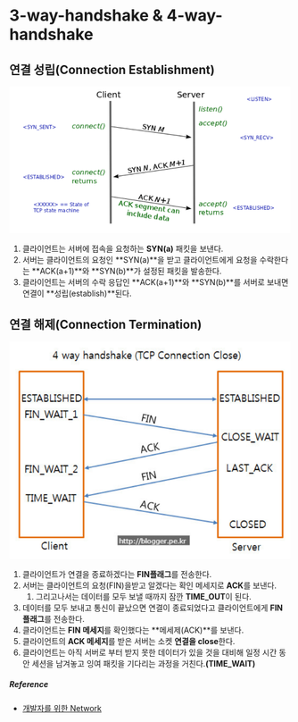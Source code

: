 # 3-way-handshake & 4-way-handshake

## 연결 성립(Connection Establishment)

<p align="center">
    <img src="../assets/img/3-way-handshake.PNG"/>
</p>

1. 클라이언트는 서버에 접속을 요청하는 **SYN(a)** 패킷을 보낸다.
2. 서버는 클라이언트의 요청인 **SYN(a)**을 받고 클라이언트에게 요청을 수락한다는 **ACK(a+1)**와 **SYN(b)**가 설정된 패킷을 발송한다.
3. 클라이언트는 서버의 수락 응답인 **ACK(a+1)**와 **SYN(b)**를 서버로 보내면 연결이 **성립(establish)**된다.



## 연결 해제(Connection Termination)

<p align="center">
    <img src="../assets/img/4-way-handshake.PNG" />
</p>

1. 클라이언트가 연결을 종료하겠다는 **FIN플래그**를 전송한다.
2. 서버는 클라이언트의 요청(FIN)을받고 알겠다는 확인 메세지로 **ACK**를 보낸다.
   1. 그리고나서는 데이터를 모두 보낼 때까지 잠깐 **TIME_OUT**이 된다.
3. 데이터를 모두 보내고 통신이 끝났으면 연결이 종료되었다고 클라이언트에게 **FIN 플래그**를 전송한다.
4. 클라이언트는 **FIN 메세지**를 확인했다는 **메세제(ACK)**를 보낸다.
5. 클라이언트의 **ACK 메세지**를 받은 서버는 소켓 **연결을 close**한다.
6. 클라이언트는 아직 서버로 부터 받지 못한 데이터가 있을 것을 대비해 일정 시간 동안 세션을 남겨놓고 잉여 패킷을 기다리는 과정을 거친다.**(TIME_WAIT)**



##### Reference

- [개발자를 위한 Network](https://asfirstalways.tistory.com/356)

